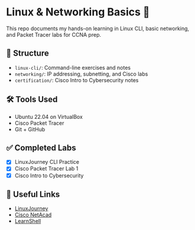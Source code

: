 # Linux & Networking Basics 🚀

This repo documents my  hands-on learning in Linux CLI, basic networking, and Packet Tracer labs for CCNA prep.

## 📂 Structure
- `linux-cli/`: Command-line exercises and notes
- `networking/`: IP addressing, subnetting, and Cisco labs
- `certification/`: Cisco Intro to Cybersecurity notes

## 🛠️ Tools Used
- Ubuntu 22.04 on VirtualBox
- Cisco Packet Tracer
- Git + GitHub

## ✅ Completed Labs
- [x] LinuxJourney CLI Practice
- [x] Cisco Packet Tracer Lab 1
- [x] Cisco Intro to Cybersecurity 

## 🔗 Useful Links
- [LinuxJourney](https://linuxjourney.com)
- [Cisco NetAcad](https://www.netacad.com)
- [LearnShell](https://www.learnshell.org/)
